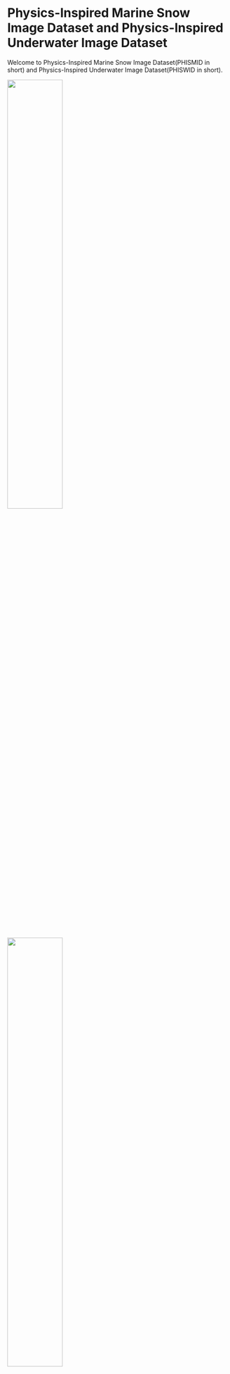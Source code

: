 # Physics-Inspired Marine Snow Image Dataset and Physics-Inspired Underwater Image Dataset
Welcome to Physics-Inspired Marine Snow Image Dataset(PHISMID in short) and Physics-Inspired Underwater Image Dataset(PHISWID in short).

<img src="img/PHISMID/1water.png" width=50%> <img src="img/PHISMID/snowtest1.png" width=50%>  
*An example from Physics-Inspired Marine Snow Image Dataset. Left: Original underwater image. Right: Synthesized image.*

<img src="img/PHISWID/1room.png" width=50%> <img src="img/PHISWID/1snow.png" width=50%>  
*An example from Physics-Inspired Underwater Image Dataset. Left: Original underwater image. Right: Synthesized image.*

PHISWID is tailored to enhance underwater image processing through physics-inspired image synthesis. PHISWID showcases ***color degradation*** and the often-neglected effects of ***marine snow***, a composite of organic matter and sand particles. PHISMID showcases ***marine snow***. We mathematically model the light scattering of marine snow through physics-based underwater image observation model. The modeled artifacts are synthesized with underwater images and construct large-scale pairs of ground-truth and degraded images to calculate objective qualities for marine snow removal and to train a deep neural network.

## References
If you use PHISWID in your paper, please cite the following paper. The details for synthesizing marine snow artifacts are also described.
  1. [R. Kaneko, H. Higashi, and Y. Tanaka, "Physics-Inspired Synthesized Underwater Image Dataset"](https://arxiv.org/abs/2404.03998)

## Dataset Descriptions
**PHISMID**: Designed for marine snow removal  
**PHISWID**: Designed for underwater image enhancement/restoration as well as marine snow removal

Clearly, image enhancement with PHISWID is more difficult than PHISMID, but PHISMID itself is also beneficial for the overlooked marine snow removal task.

### PHISMID Specifications
PHISMID contains 400 image pairs, all having a pixel resolution of 384 x 384. All original underwater images are collected from [flicker](https://www.flickr.com) under Creative Commons Attribution-NonCommercial-ShareAlike 2.0 Generic(CC BY-NC-SA 2.0) License and CC BY 2.0. It consists of an original underwater image and that contains synthesized marine snow artifacts.

### PHISWID Specifications
PHISWID contains 2264 image pairs, all having a pixel resolution of 384 x 384. All original atmospheric RGB-D images used for PHISWID are collected from NYD-RGB dataset and an outdoor image dataset. An image pair contains one original atmospheric image and one synthesized underwater image degraded by color shift ([ueda et al.](https://ieeexplore.ieee.org/abstract/document/8803195)) and marine snow artifacts.

## Downloading PHISMID and PHISWID
You can download PHISMID and PHISWID from [Google Drive](<https://drive.google.com/drive/folders/0ANDhHoSp5QZvUk9PVA>). The file is zipped. After unzipping, you can find *original* and *snow* directories.

The images in *original* are real underwater images without marine snow or atmospheric images, i.e., ground-truth images. Those in *snow* are degraded images with synthesized marine snow artifacts or synthesized color shift and marine snow artifacts.

## Examples from PHISMID
The images below are examples from the test data of PHISMID.
|Original underwater image| Synthesized images for PHISMID tasks|
|---|---|
|<img src="img/1water.png" width=100%> |  <img src="img/snowtest1.png" width=100%> |
|<img src="img/2water.png" width=100%> | <img src="img/snowtest2.png" width=100%> |
|<img src="img/7water.png" width=100%> | <img src="img/snowtest7.png" width=100%> |


## Examples from PHISWID
The images below are examples from the test data of PHISWID.
|Original underwater image| Synthesized images for PHISWID tasks|
|---|---|
|<img src="img/1room.png" width=100%> |  <img src="img/1snow.png" width=100%> |
|<img src="img/2room.png" width=100%> | <img src="img/2snow.png" width=100%> |
|<img src="img/3room.png" width=100%> | <img src="img/3snow.png" width=100%> |


## Benchmarking Results on Synthesized Images
The following tables are the current state-of-the-art results for marine snow removal. The average PSNRs/SSIMs are computed over the test datasets. If you would like to update the results, [please let us know](<mailto:r.kaneko@msp-lab.org>)!!

### PHISMID Results
|Method   | PSNR  | SSIM  |
|---|---|---|
|Median filter (kernel size 3x3)   |  30.10 | 0.9907  |
|Median filter (kernel size 5x5)   |  29.73 | 0.9886  |
|Adaptive median filter (kernel size 3x3)   | 30.40  | 0.9877  |
|Adaptive median filter (kernel size 5x5)   | 30.42  | 0.9878  |
|U-Net   | **37.25**  | **0.9930**  |
|Synthesized image   | 30.63  | 0.9873  |


### PHISWID Results
|Method   | PSNR  | SSIM  |
|---|---|---|
|Deep WaveNet(UIEB)   |17.73  | 0.076  |
|Water Net(UIEB)   |14.35   | 0.064  |
|U-shape(LSUI)   |19.77  | 0.397  |
|U-Net   | **23.52**  | **0.692**  |
|Synthesized image   | 17.35  | -0.120  |

## Restoration Results
The images below are restoration examples for both datasets.

### PHISMID Results
|Median filter  | Adaptive median filter  | U-Net  |
|---|---|---|
|<img src="img/MF/2076923_mf.png" width=100%> |  <img src="img/task1/2076923_amf.png" width=100%> | <img src="img/task1/2076923_unet.png" width=100%>  |
|<img src="img/task1/2907172_mf.png" width=100%> | <img src="img/task1/2907172_amf.png" width=100%> | <img src="img/task1/2907172_unet.png" width=100%>|
|<img src="img/task1/41918455_mf.png" width=100%> | <img src="img/task1/41918455_amf.png" width=100%> | <img src="img/task1/41918455_unet.png" width=100%>|


### PHISWID Results
|Deep WaveNet  | Water Net  | U-shape  | U-Net  |
|---|---|---|---|
|<img src="img/task2/2076923_mf.png" width=100%> |  <img src="img/task2/2076923_amf.png" width=100%> | <img src="img/task2/2076923_unet.png" width=100%>  |<img src="img/task2/2076923_unet.png" width=100%>  |
|<img src="img/task2/2907172_mf.png" width=100%> | <img src="img/task2/2907172_amf.png" width=100%> | <img src="img/task2/2907172_unet.png" width=100%>|<img src="img/task2/2076923_unet.png" width=100%>  |
|<img src="img/task2/41918455_mf.png" width=100%> | <img src="img/task2/41918455_amf.png" width=100%> | <img src="img/task2/41918455_unet.png" width=100%>|<img src="img/task2/2076923_unet.png" width=100%>  |

## Copyright
Copyright (c) 2024 Reina Kaneko, Hiroshi Higashi, and Yuichi Tanaka.

We would like to thank all users on flickr who made original underwater images available under the CC BY-NC-SA 2.0 license. Credits of all the images in PHISMID and PHISWID are available in this repository through img_user_id.csv. Please let us know if you have any questions and comments on this dataset.


